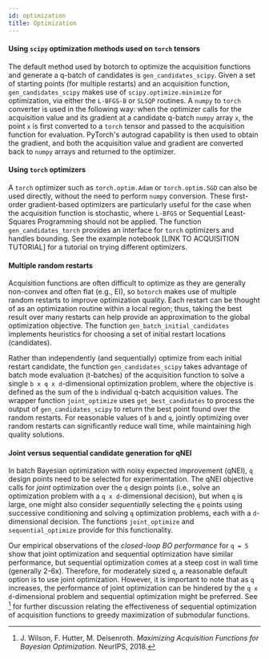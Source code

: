 ```yaml
---
id: optimization
title: Optimization
---
```


#### Using `scipy` optimization methods used on `torch` tensors

The default method used by botorch to optimize the acquisition functions and generate a q-batch of candidates is `gen_candidates_scipy`. Given a set of starting points (for multiple restarts) and an acquisition function, `gen_candidates_scipy` makes use of `scipy.optimize.minimize` for optimization, via either the `L-BFGS-B` or `SLSQP` routines. A `numpy` to `torch` converter is used in the following way: when the optimizer calls for the acquisition value and its gradient at a candidate q-batch `numpy` array `x`, the point `x` is first converted to a `torch` tensor and passed to the acquisition function for evaluation. PyTorch's autograd capability is then used to obtain the gradient, and both the acquisition value and gradient are converted back to `numpy` arrays and returned to the optimizer.

#### Using `torch` optimizers

A `torch` optimizer such as `torch.optim.Adam` or `torch.optim.SGD` can also be used directly, without the need to perform `numpy` conversion. These first-order gradient-based optimizers are particularly useful for the case when the acquisition function is stochastic, where `L-BFGS` or Sequential Least-Squares Programming should not be applied. The function `gen_candidates_torch` provides an interface for `torch` optimizers and handles bounding. See the example notebook [LINK TO ACQUISITION TUTORIAL] for a tutorial on trying different optimizers.

#### Multiple random restarts

Acquisition functions are often difficult to optimize as they are generally non-convex and often flat (e.g., EI), so `botorch` makes use of multiple random restarts to improve optimization quality. Each restart can be thought of as an optimization routine within a local region; thus, taking the best result over many restarts can help provide an approximation to the global optimization objective. The function `gen_batch_initial_candidates` implements heuristics for choosing a set of initial restart locations (candidates).

Rather than independently (and sequentially) optimize from each initial restart candidate, the function `gen_candidates_scipy` takes advantage of batch mode evaluation (t-batches) of the acquisition function to solve a single `b x q x d`-dimensional optimization problem, where the objective is defined as the sum of the `b` individual q-batch acquisition values. The wrapper function `joint_optimize` uses `get_best_candidates` to process the output of `gen_candidates_scipy` to return the best point found over the random restarts. For reasonable values of `b` and `q`, jointly optimizing over random restarts can significantly reduce wall time, while maintaining high quality solutions.

#### Joint versus sequential candidate generation for qNEI

In batch Bayesian optimization with noisy expected improvement (qNEI), `q` design points need to be selected for experimentation. The qNEI objective calls for *joint* optimization over the `q` design points (i.e., solve an optimization problem with a `q x d`-dimensional decision), but when `q` is large, one might also consider *sequentially* selecting the `q` points using successive conditioning and solving `q` optimization problems, each with a `d`-dimensional decision. The functions `joint_optimize` and `sequential_optimize` provide for this functionality.

Our empirical observations of the *closed-loop BO performance* for `q = 5` show that joint optimization and sequential optimization have similar performance, but sequential optimization comes at a steep cost in wall time (generally 2-6x). Therefore, for moderately sized `q`, a reasonable default option is to use joint optimization. However, it is important to note that as `q` increases, the performance of joint optimization can be hindered by the `q x d`-dimensional problem and sequential optimization might be preferred. See [^Wilson2018] for further discussion relating the effectiveness of sequential optimization of acquisition functions to greedy maximization of submodular functions.

[^Wilson2018]: J. Wilson, F. Hutter, M. Deisenroth. *Maximizing Acquisition Functions for Bayesian Optimization.* NeurIPS, 2018.
